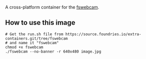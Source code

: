 A cross-platform container for the [fswebcam](https://github.com/fsphil/fswebcam).

## How to use this image
```
# Get the run.sh file from https://source.foundries.io/extra-containers.git/tree/fswebcam
# and name it "fswebcam"
chmod +x fswebcam
./fswebcam --no-banner -r 640x480 image.jpg
```
